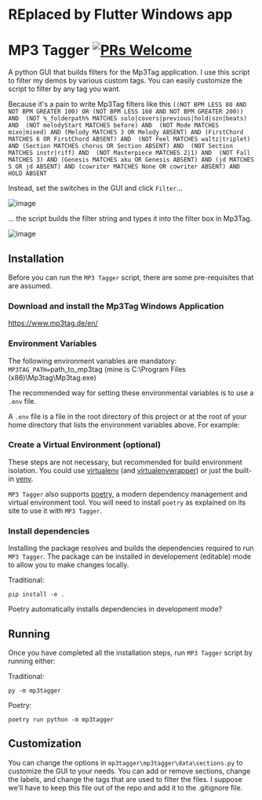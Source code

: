 # REplaced by Flutter Windows app

# MP3 Tagger [![PRs Welcome](https://img.shields.io/badge/PRs-welcome-brightgreen.svg?style=flat-square)](https://makeapullrequest.com)

A python GUI that builds filters for the Mp3Tag application. I use this script to filter my demos by various custom tags. You can easily customize the script to filter by any tag you want.

Because it's a pain to write Mp3Tag filters like this `((NOT BPM LESS 80 AND NOT BPM GREATER 100) OR (NOT BPM LESS 160 AND NOT BPM GREATER 200)) AND  (NOT %_folderpath% MATCHES solo|covers|previous|hold|szn|beats) AND  (NOT melodyStart MATCHES before) AND  (NOT Mode MATCHES mixo|mixed) AND (Melody MATCHES 3 OR Melody ABSENT) AND (FirstChord MATCHES 6 OR FirstChord ABSENT) AND  (NOT Feel MATCHES waltz|triplet) AND (Section MATCHES chorus OR Section ABSENT) AND  (NOT Section MATCHES instr|riff) AND  (NOT Masterpiece MATCHES 2|1) AND  (NOT Fall MATCHES 3) AND (Genesis MATCHES aku OR Genesis ABSENT) AND (jd MATCHES 5 OR jd ABSENT) AND (cowriter MATCHES None OR cowriter ABSENT) AND HOLD ABSENT`

Instead, set the switches in the GUI and click `Filter`...

![image](https://user-images.githubusercontent.com/24362267/226625853-29d5d6b1-edfe-4c3a-91e4-d1acf42fa470.png)

... the script builds the filter string and types it into the filter  box in Mp3Tag.

![image](https://user-images.githubusercontent.com/24362267/226626980-96204111-f9d7-4793-8c2f-4d9969752954.png)


## Installation

Before you can run the `MP3 Tagger` script, there are some pre-requisites that are assumed.

### Download and install the Mp3Tag Windows Application

https://www.mp3tag.de/en/

### Environment Variables

The following environment variables are mandatory:
`MP3TAG_PATH=`path_to_mp3tag (mine is C:\Program Files (x86)\Mp3tag\Mp3tag.exe)

The recommended way for setting these environmental variables is to use a `.env` file.

A `.env` file is a file in the root directory of this project or at the root of your home directory that lists the environment variables above. For example:


### Create a Virtual Environment (optional)

These steps are not necessary, but recommended for build environment isolation. You could use [virtualenv](https://virtualenv.pypa.io/en/latest/installation.html) (and [virtualenvwrapper](https://virtualenvwrapper.readthedocs.io/en/latest/index.html)) or just the built-in [venv](https://docs.python.org/3/library/venv.html).

`MP3 Tagger` also supports [poetry](https://python-poetry.org), a modern dependency management and virtual environment tool. You will need to install `poetry` as explained on its site to use it with `MP3 Tagger`.

### Install dependencies

Installing the package resolves and builds the dependencies required to run `MP3 Tagger`. 
The package can be installed in developement (editable) mode to allow you to make changes locally.

Traditional:

```
pip install -e .
```

Poetry automatically installs dependencies in development mode?

## Running

Once you have completed all the installation steps, run `MP3 Tagger` script by running either:

Traditional:

```shell
py -m mp3tagger
```

Poetry:

```shell
poetry run python -m mp3tagger
```
## Customization
You can change the options in `mp3tagger\mp3tagger\data\sections.py` to customize the GUI to your needs. You can add or remove sections, change the labels, and change the tags that are used to filter the files. I suppose we'll have to keep this file out of the repo and add it to the .gitignore file.
